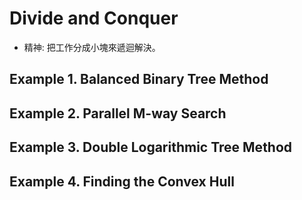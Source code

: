 # Divide and Conquer

- 精神: 把工作分成小塊來遞迴解決。

## Example 1. Balanced Binary Tree Method

## Example 2. Parallel M-way Search

## Example 3. Double Logarithmic Tree Method

## Example 4. Finding the Convex Hull
